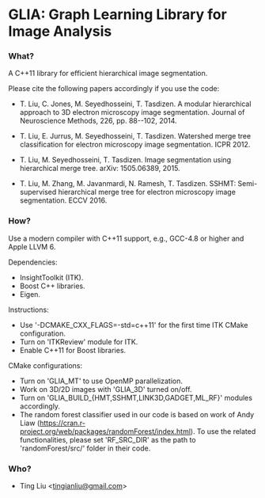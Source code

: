 # **GLIA**: **G**raph **L**earning Library for **I**mage **A**nalysis #

### What? ###

A C++11 library for efficient hierarchical image segmentation. 

Please cite the following papers accordingly if you use the code: 

* T. Liu, C. Jones, M. Seyedhosseini, T. Tasdizen. A modular hierarchical approach to 3D electron microscopy image segmentation. Journal of Neuroscience Methods, 226, pp. 88--102, 2014.

* T. Liu, E. Jurrus, M. Seyedhosseini, T. Tasdizen. Watershed merge tree classification for electron microscopy image segmentation. ICPR 2012.

* T. Liu, M. Seyedhosseini, T. Tasdizen. Image segmentation using hierarchical merge tree. arXiv: 1505.06389, 2015.

* T. Liu, M. Zhang, M. Javanmardi, N. Ramesh, T. Tasdizen. SSHMT: Semi-supervised hierarchical merge tree for electron microscopy image segmentation. ECCV 2016.

### How? ###

Use a modern compiler with C++11 support, e.g., GCC-4.8 or higher and Apple LLVM 6.

Dependencies:

* InsightToolkit (ITK).
* Boost C++ libraries.
* Eigen.

Instructions:

* Use '-DCMAKE_CXX_FLAGS=-std=c++11' for the first time ITK CMake configuration.
* Turn on 'ITKReview' module for ITK.
* Enable C++11 for Boost libraries.

CMake configurations:

* Turn on 'GLIA_MT' to use OpenMP parallelization.
* Work on 3D/2D images with 'GLIA_3D' turned on/off.
* Turn on 'GLIA_BUILD_{HMT,SSHMT,LINK3D,GADGET,ML_RF}' modules accordingly.
* The random forest classifier used in our code is based on work of Andy Liaw (https://cran.r-project.org/web/packages/randomForest/index.html). To use the related functionalities, please set 'RF_SRC_DIR' as the path to 'randomForest/src/' folder in their code.

### Who? ###

* Ting Liu <<tingianliu@gmail.com>>
